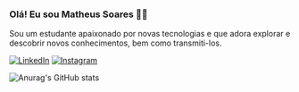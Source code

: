 ### Olá! Eu sou Matheus Soares 🚀😊

Sou um estudante apaixonado por novas tecnologias e que adora explorar e descobrir novos conhecimentos, bem como transmiti-los.

[![LinkedIn](https://img.shields.io/badge/LinkedIn-0077B5?style=for-the-badge&logo=linkedin&logoColor=white)](www.linkedin.com/in/jmatheussoaresf)
[![Instagram](https://img.shields.io/badge/Instagram-E4405F?style=for-the-badge&logo=instagram&logoColor=white)](https://www.instagram.com/matheus.sooaress/)

![Anurag's GitHub stats](https://github-readme-stats.vercel.app/api?username=matheussooares&show_icons=true&theme=transparent)
